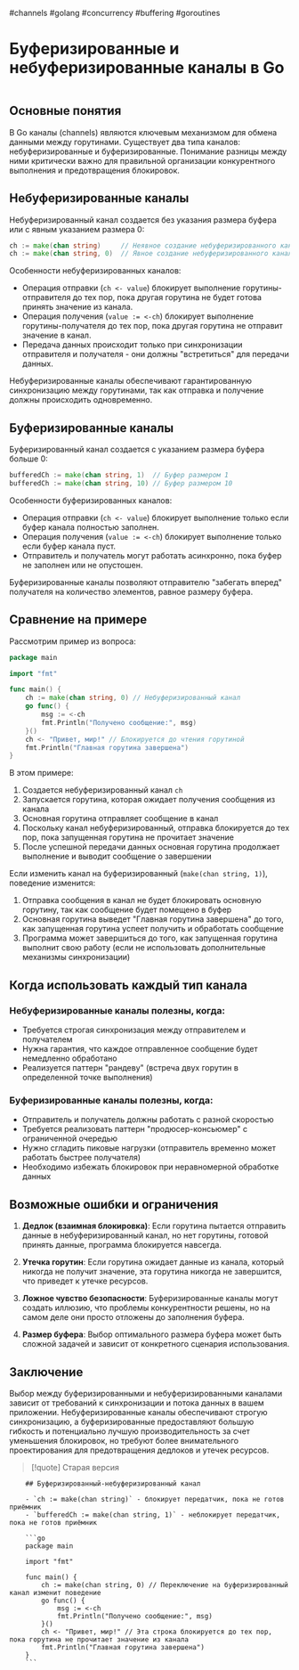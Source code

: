 #channels #golang #concurrency #buffering #goroutines
# Буферизированные и небуферизированные каналы в Go

```table-of-contents
```
## Основные понятия

В Go каналы (channels) являются ключевым механизмом для обмена данными между горутинами. Существует два типа каналов: небуферизированные и буферизированные. Понимание разницы между ними критически важно для правильной организации конкурентного выполнения и предотвращения блокировок.

## Небуферизированные каналы

Небуферизированный канал создается без указания размера буфера или с явным указанием размера 0:

```go
ch := make(chan string)     // Неявное создание небуферизированного канала
ch := make(chan string, 0)  // Явное создание небуферизированного канала
```

Особенности небуферизированных каналов:

- Операция отправки (`ch <- value`) блокирует выполнение горутины-отправителя до тех пор, пока другая горутина не будет готова принять значение из канала.
- Операция получения (`value := <-ch`) блокирует выполнение горутины-получателя до тех пор, пока другая горутина не отправит значение в канал.
- Передача данных происходит только при синхронизации отправителя и получателя - они должны "встретиться" для передачи данных.

Небуферизированные каналы обеспечивают гарантированную синхронизацию между горутинами, так как отправка и получение должны происходить одновременно.

## Буферизированные каналы

Буферизированный канал создается с указанием размера буфера больше 0:

```go
bufferedCh := make(chan string, 1)  // Буфер размером 1
bufferedCh := make(chan string, 10) // Буфер размером 10
```

Особенности буферизированных каналов:

- Операция отправки (`ch <- value`) блокирует выполнение только если буфер канала полностью заполнен.
- Операция получения (`value := <-ch`) блокирует выполнение только если буфер канала пуст.
- Отправитель и получатель могут работать асинхронно, пока буфер не заполнен или не опустошен.

Буферизированные каналы позволяют отправителю "забегать вперед" получателя на количество элементов, равное размеру буфера.

## Сравнение на примере

Рассмотрим пример из вопроса:

```go
package main

import "fmt"

func main() {
	ch := make(chan string, 0) // Небуферизированный канал
	go func() {
		msg := <-ch
		fmt.Println("Получено сообщение:", msg)
	}()
	ch <- "Привет, мир!" // Блокируется до чтения горутиной
	fmt.Println("Главная горутина завершена")
}
```

В этом примере:
1. Создается небуферизированный канал `ch`
2. Запускается горутина, которая ожидает получения сообщения из канала
3. Основная горутина отправляет сообщение в канал
4. Поскольку канал небуферизированный, отправка блокируется до тех пор, пока запущенная горутина не прочитает значение
5. После успешной передачи данных основная горутина продолжает выполнение и выводит сообщение о завершении

Если изменить канал на буферизированный (`make(chan string, 1)`), поведение изменится:
1. Отправка сообщения в канал не будет блокировать основную горутину, так как сообщение будет помещено в буфер
2. Основная горутина выведет "Главная горутина завершена" до того, как запущенная горутина успеет получить и обработать сообщение
3. Программа может завершиться до того, как запущенная горутина выполнит свою работу (если не использовать дополнительные механизмы синхронизации)

## Когда использовать каждый тип канала

### Небуферизированные каналы полезны, когда:

- Требуется строгая синхронизация между отправителем и получателем
- Нужна гарантия, что каждое отправленное сообщение будет немедленно обработано
- Реализуется паттерн "рандеву" (встреча двух горутин в определенной точке выполнения)

### Буферизированные каналы полезны, когда:

- Отправитель и получатель должны работать с разной скоростью
- Требуется реализовать паттерн "продюсер-консьюмер" с ограниченной очередью
- Нужно сгладить пиковые нагрузки (отправитель временно может работать быстрее получателя)
- Необходимо избежать блокировок при неравномерной обработке данных

## Возможные ошибки и ограничения

1. **Дедлок (взаимная блокировка)**: Если горутина пытается отправить данные в небуферизированный канал, но нет горутины, готовой принять данные, программа блокируется навсегда.

2. **Утечка горутин**: Если горутина ожидает данные из канала, который никогда не получит значение, эта горутина никогда не завершится, что приведет к утечке ресурсов.

3. **Ложное чувство безопасности**: Буферизированные каналы могут создать иллюзию, что проблемы конкурентности решены, но на самом деле они просто отложены до заполнения буфера.

4. **Размер буфера**: Выбор оптимального размера буфера может быть сложной задачей и зависит от конкретного сценария использования.

## Заключение

Выбор между буферизированными и небуферизированными каналами зависит от требований к синхронизации и потока данных в вашем приложении. Небуферизированные каналы обеспечивают строгую синхронизацию, а буферизированные предоставляют большую гибкость и потенциально лучшую производительность за счет уменьшения блокировок, но требуют более внимательного проектирования для предотвращения дедлоков и утечек ресурсов.

>[!quote] Старая версия
```old_version
	## Буферизированный-небуферизированный канал
	
	- `ch := make(chan string)` - блокирует передатчик, пока не готов приёмник
	- `bufferedCh := make(chan string, 1)` - неблокирует передатчик, пока не готов приёмник
	
	```go
	package main
	
	import "fmt"
	
	func main() {
		ch := make(chan string, 0) // Переключение на буферизированный канал изменит поведение
		go func() {
			msg := <-ch
			fmt.Println("Получено сообщение:", msg)
		}()
		ch <- "Привет, мир!" // Эта строка блокируется до тех пор, пока горутина не прочитает значение из канала
		fmt.Println("Главная горутина завершена")
	}
	```
```
